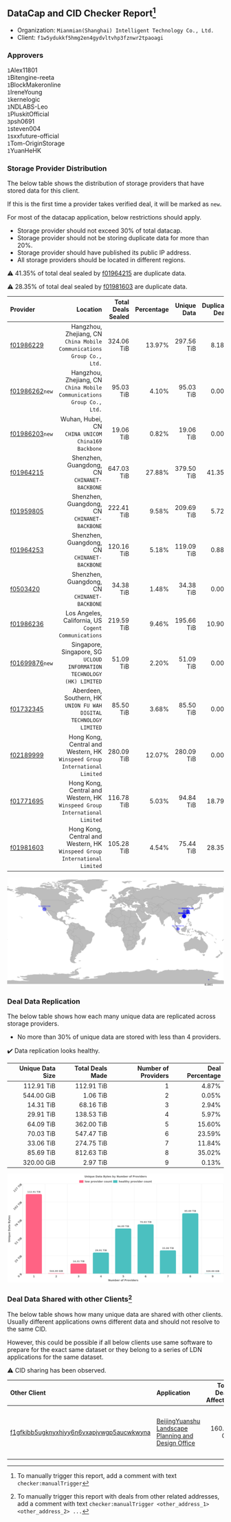## DataCap and CID Checker Report[^1]
 - Organization: `Mianmian(Shanghai) Intelligent Technology Co., Ltd.`
 - Client: `f1w5ydukkf5hmg2en4gydvltvhp3fznwr2tpaoagi`
### Approvers
`1`Alex11801<br/>`1`Bitengine-reeta<br/>`1`BlockMakeronline<br/>`1`IreneYoung<br/>`1`kernelogic<br/>`1`NDLABS-Leo<br/>`1`PluskitOfficial<br/>`3`psh0691<br/>`1`steven004<br/>`1`sxxfuture-official<br/>`1`Tom-OriginStorage<br/>`1`YuanHeHK

### Storage Provider Distribution
The below table shows the distribution of storage providers that have stored data for this client.

If this is the first time a provider takes verified deal, it will be marked as `new`.

For most of the datacap application, below restrictions should apply.
 - Storage provider should not exceed 30% of total datacap.
 - Storage provider should not be storing duplicate data for more than 20%.
 - Storage provider should have published its public IP address.
 - All storage providers should be located in different regions.

⚠️ 41.35% of total deal sealed by [f01964215](https://filfox.info/en/address/f01964215) are duplicate data.

⚠️ 28.35% of total deal sealed by [f01981603](https://filfox.info/en/address/f01981603) are duplicate data.

| Provider                                                    |                                                                      Location | Total Deals Sealed | Percentage | Unique Data | Duplicate Deals |
| :---------------------------------------------------------- | ----------------------------------------------------------------------------: | -----------------: | ---------: | ----------: | --------------: |
| [f01986229](https://filfox.info/en/address/f01986229)       |      Hangzhou, Zhejiang, CN<br/>`China Mobile Communications Group Co., Ltd.` |         324.06 TiB |     13.97% |  297.56 TiB |           8.18% |
| [f01986262](https://filfox.info/en/address/f01986262)`new`  |      Hangzhou, Zhejiang, CN<br/>`China Mobile Communications Group Co., Ltd.` |          95.03 TiB |      4.10% |   95.03 TiB |           0.00% |
| [f01986203](https://filfox.info/en/address/f01986203)`new`  |                         Wuhan, Hubei, CN<br/>`CHINA UNICOM China169 Backbone` |          19.06 TiB |      0.82% |   19.06 TiB |           0.00% |
| [f01964215](https://filfox.info/en/address/f01964215)       |                               Shenzhen, Guangdong, CN<br/>`CHINANET-BACKBONE` |         647.03 TiB |     27.88% |  379.50 TiB |          41.35% |
| [f01959805](https://filfox.info/en/address/f01959805)       |                               Shenzhen, Guangdong, CN<br/>`CHINANET-BACKBONE` |         222.41 TiB |      9.58% |  209.69 TiB |           5.72% |
| [f01964253](https://filfox.info/en/address/f01964253)       |                               Shenzhen, Guangdong, CN<br/>`CHINANET-BACKBONE` |         120.16 TiB |      5.18% |  119.09 TiB |           0.88% |
| [f0503420](https://filfox.info/en/address/f0503420)         |                               Shenzhen, Guangdong, CN<br/>`CHINANET-BACKBONE` |          34.38 TiB |      1.48% |   34.38 TiB |           0.00% |
| [f01986236](https://filfox.info/en/address/f01986236)       |                       Los Angeles, California, US<br/>`Cogent Communications` |         219.59 TiB |      9.46% |  195.66 TiB |          10.90% |
| [f01699876](https://filfox.info/en/address/f01699876)`new`  |     Singapore, Singapore, SG<br/>`UCLOUD INFORMATION TECHNOLOGY (HK) LIMITED` |          51.09 TiB |      2.20% |   51.09 TiB |           0.00% |
| [f01732345](https://filfox.info/en/address/f01732345)       |          Aberdeen, Southern, HK<br/>`UNION FU WAH DIGITAL TECHNOLOGY LIMITED` |          85.50 TiB |      3.68% |   85.50 TiB |           0.00% |
| [f02189999](https://filfox.info/en/address/f02189999)       | Hong Kong, Central and Western, HK<br/>`Winspeed Group International Limited` |         280.09 TiB |     12.07% |  280.09 TiB |           0.00% |
| [f01771695](https://filfox.info/en/address/f01771695)       | Hong Kong, Central and Western, HK<br/>`Winspeed Group International Limited` |         116.78 TiB |      5.03% |   94.84 TiB |          18.79% |
| [f01981603](https://filfox.info/en/address/f01981603)       | Hong Kong, Central and Western, HK<br/>`Winspeed Group International Limited` |         105.28 TiB |      4.54% |   75.44 TiB |          28.35% |

<img src="https://raw.githubusercontent.com/data-preservation-programs/filplus-checker-assets/main/filecoin-project/filecoin-plus-large-datasets/issues/919/1692698174820.png"/>

### Deal Data Replication
The below table shows how each many unique data are replicated across storage providers.

- No more than 30% of unique data are stored with less than 4 providers.

✔️ Data replication looks healthy.

| Unique Data Size | Total Deals Made | Number of Providers | Deal Percentage |
| ---------------: | ---------------: | ------------------: | --------------: |
|       112.91 TiB |       112.91 TiB |                   1 |           4.87% |
|       544.00 GiB |         1.06 TiB |                   2 |           0.05% |
|        14.31 TiB |        68.16 TiB |                   3 |           2.94% |
|        29.91 TiB |       138.53 TiB |                   4 |           5.97% |
|        64.09 TiB |       362.00 TiB |                   5 |          15.60% |
|        70.03 TiB |       547.47 TiB |                   6 |          23.59% |
|        33.06 TiB |       274.75 TiB |                   7 |          11.84% |
|        85.69 TiB |       812.63 TiB |                   8 |          35.02% |
|       320.00 GiB |         2.97 TiB |                   9 |           0.13% |

<img src="https://raw.githubusercontent.com/data-preservation-programs/filplus-checker-assets/main/filecoin-project/filecoin-plus-large-datasets/issues/919/1692698175620.png"/>

### Deal Data Shared with other Clients[^3]
The below table shows how many unique data are shared with other clients.
Usually different applications owns different data and should not resolve to the same CID.

However, this could be possible if all below clients use same software to prepare for the exact same dataset or they belong to a series of LDN applications for the same dataset.

⚠️ CID sharing has been observed.

| Other Client                                                                                                          | Application                                                                                                                        | Total Deals Affected | Unique CIDs | Approvers                                                                                                                |
| :-------------------------------------------------------------------------------------------------------------------- | :--------------------------------------------------------------------------------------------------------------------------------- | -------------------: | ----------: | :----------------------------------------------------------------------------------------------------------------------- |
| [f1gfkibb5ugknyxhiyy6n6vxapjvwgp5aucwkwyna](https://filfox.info/en/address/f1gfkibb5ugknyxhiyy6n6vxapjvwgp5aucwkwyna) | [BeijingYuanshu Landscape Planning and Design Office](https://github.com/filecoin-project/filecoin-plus-large-datasets/issues/958) |           160.00 GiB |           5 | `1`Alex11801<br/>`1`cryptowhizzard<br/>`3`kernelogic<br/>`2`NDLABS-Leo<br/>`1`newwebgroup<br/>`1`psh0691<br/>`1`YuanHeHK |

[^1]: To manually trigger this report, add a comment with text `checker:manualTrigger`

[^2]: Deals from those addresses are combined into this report as they are specified with `checker:manualTrigger`

[^3]: To manually trigger this report with deals from other related addresses, add a comment with text `checker:manualTrigger <other_address_1> <other_address_2> ...`
